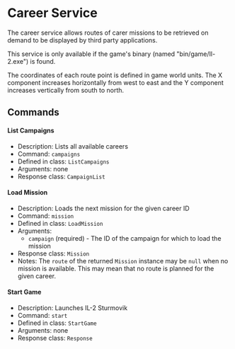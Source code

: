 # Career Service

The career service allows routes of carer missions to be retrieved on demand to be displayed by
third party applications.

This service is only available if the game's binary (named "bin/game/Il-2.exe") is found.

The coordinates of each route point is defined in game world units. The X component increases
horizontally from west to east and the Y component increases vertically from south to north.

## Commands
#### List Campaigns
* Description: Lists all available careers
* Command: `campaigns`
* Defined in class: `ListCampaigns`
* Arguments: none
* Response class: `CampaignList`

#### Load Mission
* Description: Loads the next mission for the given career ID
* Command: `mission`
* Defined in class: `LoadMission`
* Arguments:
    * `campaign` (required) - The ID of the campaign for which to load the mission
* Response class: `Mission`
* Notes: The `route` of the returned `Mission` instance may be `null` when no mission is available.
This may mean that no route is planned for the given career.

#### Start Game
* Description: Launches IL-2 Sturmovik 
* Command: `start`
* Defined in class: `StartGame`
* Arguments: none
* Response class: `Response`